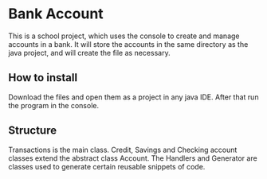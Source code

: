 # Bank Account

This is a school project, which uses the console to create and manage accounts in a bank. 
It will store the accounts in the same directory as the java project, and will create the file as necessary.

## How to install
Download the files and open them as a project in any java IDE. After that run the program in the console.


## Structure
Transactions is the main class.
Credit, Savings and Checking account classes extend the abstract class Account.
The Handlers and Generator  are classes used to generate certain reusable snippets of code.
